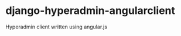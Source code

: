 django-hyperadmin-angularclient
===============================

Hyperadmin client written using angular.js